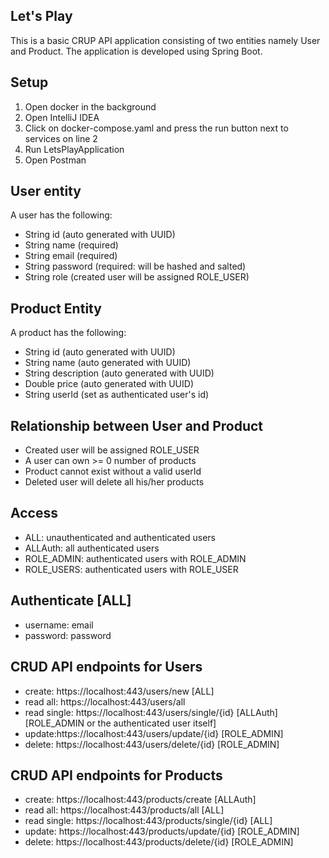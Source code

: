 ## Let's Play
This is a basic CRUP API application consisting of two entities namely User and Product. The application is developed using Spring Boot. 

## Setup
1. Open docker in the background
2. Open IntelliJ IDEA
3. Click on docker-compose.yaml and press the run button next to services on line 2
4. Run LetsPlayApplication
5. Open Postman


## User entity
A user has the following:
- String id (auto generated with UUID)
- String name (required)
- String email (required)
- String password (required: will be hashed and salted)
- String role (created user will be assigned ROLE_USER)

## Product Entity
A product has the following:
- String id (auto generated with UUID)
- String name (auto generated with UUID)
- String description (auto generated with UUID)
- Double price (auto generated with UUID)
- String userId (set as authenticated user's id)

## Relationship between User and Product
- Created user will be assigned ROLE_USER 
- A user can own >= 0 number of products
- Product cannot exist without a valid userId
- Deleted user will delete all his/her products

## Access 
- ALL: unauthenticated and authenticated users
- ALLAuth: all authenticated users
- ROLE_ADMIN: authenticated users with ROLE_ADMIN
- ROLE_USERS: authenticated users with ROLE_USER

## Authenticate [ALL]
- username: email
- password: password

## CRUD API endpoints for Users
- create: https://localhost:443/users/new [ALL]
- read all: https://localhost:443/users/all
- read single: https://localhost:443/users/single/{id} [ALLAuth] [ROLE_ADMIN or the authenticated user itself]
- update:https://localhost:443/users/update/{id} [ROLE_ADMIN]
- delete: https://localhost:443/users/delete/{id} [ROLE_ADMIN]

## CRUD API endpoints for Products
- create: https://localhost:443/products/create [ALLAuth]
- read all: https://localhost:443/products/all [ALL]
- read single: https://localhost:443/products/single/{id} [ALL]
- update: https://localhost:443/products/update/{id} [ROLE_ADMIN]
- delete: https://localhost:443/products/delete/{id} [ROLE_ADMIN]


